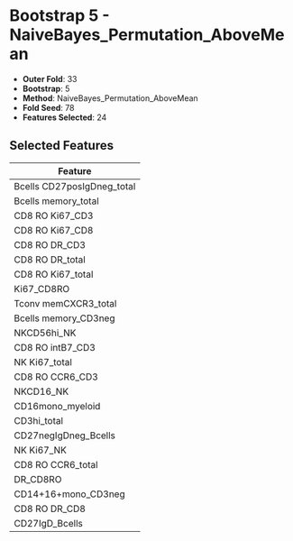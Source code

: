 # Bootstrap 5 - NaiveBayes_Permutation_AboveMean

- **Outer Fold**: 33
- **Bootstrap**: 5
- **Method**: NaiveBayes_Permutation_AboveMean
- **Fold Seed**: 78
- **Features Selected**: 24

## Selected Features

| Feature |
|---------|
| Bcells CD27posIgDneg_total |
| Bcells memory_total |
| CD8  RO Ki67_CD3 |
| CD8 RO Ki67_CD8 |
| CD8 RO DR_CD3 |
| CD8 RO DR_total |
| CD8 RO Ki67_total |
| Ki67_CD8RO |
| Tconv memCXCR3_total |
| Bcells memory_CD3neg |
| NKCD56hi_NK |
| CD8 RO intB7_CD3 |
| NK Ki67_total |
| CD8 RO CCR6_CD3 |
| NKCD16_NK |
| CD16mono_myeloid |
| CD3hi_total |
| CD27negIgDneg_Bcells |
| NK Ki67_NK |
| CD8 RO CCR6_total |
| DR_CD8RO |
| CD14+16+mono_CD3neg |
| CD8 RO DR_CD8 |
| CD27IgD_Bcells |
